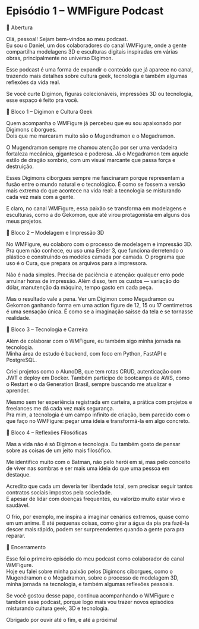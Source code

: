 # Episódio 1 – WMFigure Podcast

🎤 Abertura

Olá, pessoal! Sejam bem-vindos ao meu podcast.  
Eu sou o Daniel, um dos colaboradores do canal WMFigure, onde a gente compartilha modelagens 3D e esculturas digitais inspiradas em várias obras, principalmente no universo Digimon.

Esse podcast é uma forma de expandir o conteúdo que já aparece no canal, trazendo mais detalhes sobre cultura geek, tecnologia e também algumas reflexões da vida real.

Se você curte Digimon, figuras colecionáveis, impressões 3D ou tecnologia, esse espaço é feito pra você.

🎤 Bloco 1 – Digimon e Cultura Geek

Quem acompanha o WMFigure já percebeu que eu sou apaixonado por Digimons ciborgues.  
Dois que me marcaram muito são o Mugendramon e o Megadramon.

O Mugendramon sempre me chamou atenção por ser uma verdadeira fortaleza mecânica, gigantesca e poderosa. Já o Megadramon tem aquele estilo de dragão sombrio, com um visual marcante que passa força e destruição.

Esses Digimons ciborgues sempre me fascinaram porque representam a fusão entre o mundo natural e o tecnológico. É como se fossem a versão mais extrema do que acontece na vida real: a tecnologia se misturando cada vez mais com a gente.

E claro, no canal WMFigure, essa paixão se transforma em modelagens e esculturas, como a do Gekomon, que até virou protagonista em alguns dos meus projetos.

🎤 Bloco 2 – Modelagem e Impressão 3D

No WMFigure, eu colaboro com o processo de modelagem e impressão 3D.  
Pra quem não conhece, eu uso uma Ender 3, que funciona derretendo o plástico e construindo os modelos camada por camada. O programa que uso é o Cura, que prepara os arquivos para a impressora.

Não é nada simples. Precisa de paciência e atenção: qualquer erro pode arruinar horas de impressão. Além disso, tem os custos — variação do dólar, manutenção da máquina, tempo gasto em cada peça.

Mas o resultado vale a pena. Ver um Digimon como Megadramon ou Gekomon ganhando forma em uma action figure de 12, 15 ou 17 centímetros é uma sensação única. É como se a imaginação saísse da tela e se tornasse realidade.

🎤 Bloco 3 – Tecnologia e Carreira

Além de colaborar com o WMFigure, eu também sigo minha jornada na tecnologia.  
Minha área de estudo é backend, com foco em Python, FastAPI e PostgreSQL.

Criei projetos como o AlunoDB, que tem rotas CRUD, autenticação com JWT e deploy em Docker. Também participo de bootcamps de AWS, como o Restart e o da Generation Brasil, sempre buscando me atualizar e aprender.

Mesmo sem ter experiência registrada em carteira, a prática com projetos e freelances me dá cada vez mais segurança.  
Pra mim, a tecnologia é um campo infinito de criação, bem parecido com o que faço no WMFigure: pegar uma ideia e transformá-la em algo concreto.

🎤 Bloco 4 – Reflexões Filosóficas

Mas a vida não é só Digimon e tecnologia. Eu também gosto de pensar sobre as coisas de um jeito mais filosófico.

Me identifico muito com o Batman, não pelo herói em si, mas pelo conceito de viver nas sombras e ser mais uma ideia do que uma pessoa em destaque.

Acredito que cada um deveria ter liberdade total, sem precisar seguir tantos contratos sociais impostos pela sociedade.  
E apesar de lidar com doenças frequentes, eu valorizo muito estar vivo e saudável.

O frio, por exemplo, me inspira a imaginar cenários extremos, quase como em um anime. E até pequenas coisas, como girar a água da pia pra fazê-la descer mais rápido, podem ser surpreendentes quando a gente para pra reparar.

🎤 Encerramento

Esse foi o primeiro episódio do meu podcast como colaborador do canal WMFigure.  
Hoje eu falei sobre minha paixão pelos Digimons ciborgues, como o Mugendramon e o Megadramon, sobre o processo de modelagem 3D, minha jornada na tecnologia, e também algumas reflexões pessoais.

Se você gostou desse papo, continua acompanhando o WMFigure e também esse podcast, porque logo mais vou trazer novos episódios misturando cultura geek, 3D e tecnologia.

Obrigado por ouvir até o fim, e até a próxima!